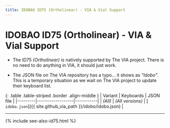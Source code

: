 ```yaml
---
title: IDOBAO ID75 (Ortholinear) - VIA & Vial Support
---
```


# IDOBAO ID75 (Ortholinear) - VIA & Vial Support

<div class="border shadow shadow-sm border-info bg-info bg-opacity-10 rounded-3 p-2 mb-4 text-opacity-75">
  <ul class="fa-ul mb-0 me-3">
  <li><span class="fa-li"><i class="fas fa-info-circle text-info"></i></span>
    The ID75 <i>(Ortholinear)</i> is natively supported by The VIA project.
    There is no need to do anything in VIA, it should just work.
    </li>
  </ul>
</div>

<div class="border shadow shadow-sm border-info bg-info bg-opacity-10 rounded-3 p-2 mb-4 text-opacity-75">
  <ul class="fa-ul mb-0 me-3">
  <li><span class="fa-li"><i class="fas fa-info-circle text-info"></i></span>
    The JSON file on The VIA repository has a typo... it shows as <i>"Idobo"</i>.
    This is a temporary situation as we wait on The VIA project to update their keyboard list.
    </li>
  </ul>
</div>


{: .table .table-striped .border .align-middle }
| Variant | Keyboards        | JSON file |
|---------|------------------|-----------|
| *(All)* | *(All versions)* | [<i class="fab fa-github-alt"></i> `idobo.json`]({{ site.github_via_path }}/idobo/idobo.json) |

---

{% include see-also-id75.html %}
